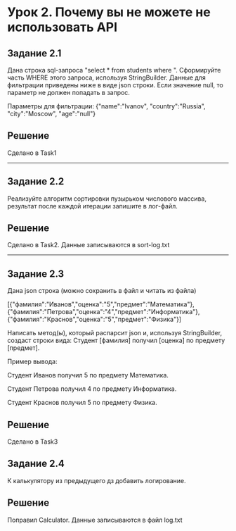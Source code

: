 Урок 2. Почему вы не можете не использовать API
=========================================

## Задание 2.1
Дана строка sql-запроса "select * from students where ". Сформируйте часть WHERE этого запроса, используя StringBuilder. Данные для фильтрации приведены ниже в виде json строки.
Если значение null, то параметр не должен попадать в запрос.

Параметры для фильтрации: {"name":"Ivanov", "country":"Russia", "city":"Moscow", "age":"null"}

## Решение
Сделано в Task1
____

## Задание 2.2
Реализуйте алгоритм сортировки пузырьком числового массива, результат после каждой итерации запишите в лог-файл.

## Решение
Сделано в Task2. Данные записываются в sort-log.txt
____

## Задание 2.3
Дана json строка (можно сохранить в файл и читать из файла)

[{"фамилия":"Иванов","оценка":"5","предмет":"Математика"},{"фамилия":"Петрова","оценка":"4","предмет":"Информатика"},{"фамилия":"Краснов","оценка":"5","предмет":"Физика"}]

Написать метод(ы), который распарсит json и, используя StringBuilder, создаст строки вида: Студент [фамилия] получил [оценка] по предмету [предмет].

Пример вывода:

Студент Иванов получил 5 по предмету Математика.

Студент Петрова получил 4 по предмету Информатика.

Студент Краснов получил 5 по предмету Физика.

## Решение
Сделано в Task3

## Задание 2.4
К калькулятору из предыдущего дз добавить логирование.

## Решение
Поправил Calculator. Данные записываются в файл log.txt